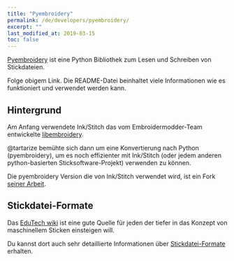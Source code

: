 ```yaml
---
title: "Pyembroidery"
permalink: /de/developers/pyembroidery/
excerpt: ""
last_modified_at: 2019-03-15
toc: false
---
```


[Pyembroidery](https://github.com/inkstitch/pyembroidery) ist eine Python Bibliothek zum Lesen und Schreiben von Stickdateien.

Folge obigem Link. Die README-Datei beinhaltet viele Informationen wie es funktioniert und verwendet werden kann.

## Hintergrund

Am Anfang verwendete Ink/Stitch das vom Embroidermodder-Team entwickelte [libembroidery](https://github.com/Embroidermodder/Embroidermodder/tree/master/libembroidery).

@tartarize bemühte sich dann um eine Konvertierung nach Python (pyembroidery), um es noch effizienter mit Ink/Stitch (oder jedem anderen python-basierten Sticksoftware-Projekt) verwenden zu können.

Die pyembroidery Version die von Ink/Stitch verwendet wird, ist ein Fork [seiner Arbeit](https://github.com/EmbroidePy/pyembroidery).

## Stickdatei-Formate

Das [EduTech wiki](http://edutechwiki.unige.ch/en/Machine_embroidery) ist eine gute Quelle für jeden der tiefer in das Konzept von maschinellem Sticken einsteigen will.

Du kannst dort auch sehr detaillierte Informationen über [Stickdatei-Formate](http://edutechwiki.unige.ch/en/Embroidery_format) erhalten.
